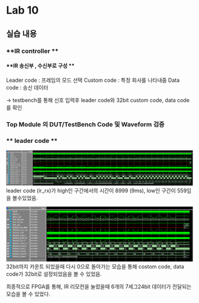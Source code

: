 # Lab 10
## 실습 내용
### **IR controller **
#### **IR 송신부 , 수신부로 구성 **
Leader code : 프레임의 모드 선택
Custom code : 특정 회사를 나타내줌
Data code : 송신 데이터

-> testbench를 통해 신호 입력후 leader code와 32bit custom code, data code를 확인


### **Top Module 의 DUT/TestBench Code 및 Waveform 검증**
### ** leader code **
![](https://github.com/Beakyewon/logic-design/blob/master/practice10/graph.PNG)leader code (ir_rx)가 high인 구간에서의 시간이 8999 (9ms), low인 구간이 559임을 볼수있었음.

![](https://github.com/Beakyewon/logic-design/blob/master/practice10/GRAPH%20B.PNG)
32bit까지 카운트 되었을때 다시 0으로 돌아가는 모습을 통해 costom code, data code가 32bit로 설정되었음을 볼 수 있었음. 

최종적으로 FPGA를 통해, IR 리모컨을 눌렀을때 6개의 7세그24bit 데이터가 전달되는 모습을 볼 수 있었다.
<!--stackedit_data:
eyJoaXN0b3J5IjpbMTEzODAxMTEyNywtMTAwNjEzNjM4NywtMT
E0MjIyNjkzMywxNTYwNDAzNDk4LC05NjUwODgwNTddfQ==
-->